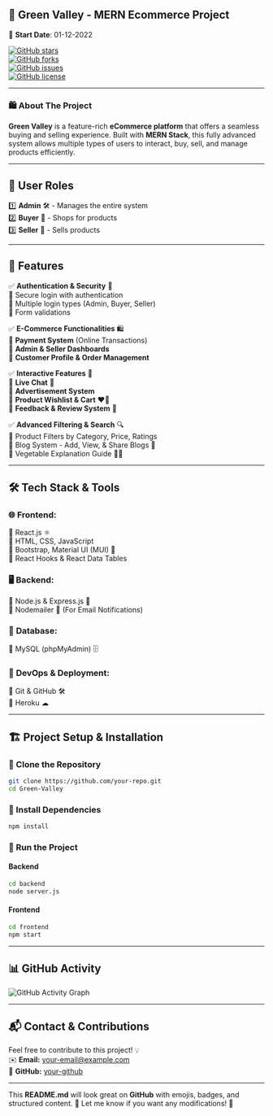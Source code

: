 ## 🌿 **Green Valley - MERN Ecommerce Project**  
📅 **Start Date**: 01-12-2022  

[![GitHub stars](https://img.shields.io/github/stars/your-repo.svg?style=flat&logo=github)](https://github.com/your-repo)  
[![GitHub forks](https://img.shields.io/github/forks/your-repo.svg?style=flat&logo=github)](https://github.com/your-repo)  
[![GitHub issues](https://img.shields.io/github/issues/your-repo.svg)](https://github.com/your-repo/issues)  
[![GitHub license](https://img.shields.io/github/license/your-repo)](https://github.com/your-repo)  

---

### 🛍 **About The Project**  
**Green Valley** is a feature-rich **eCommerce platform** that offers a seamless buying and selling experience. Built with **MERN Stack**, this fully advanced system allows multiple types of users to interact, buy, sell, and manage products efficiently.  

---

## 🔹 **User Roles**  
1️⃣ **Admin** 🛠️ - Manages the entire system  
2️⃣ **Buyer** 🛒 - Shops for products  
3️⃣ **Seller** 🏪 - Sells products  

---

## 🚀 **Features**  

✅ **Authentication & Security** 🔐  
🔹 Secure login with authentication  
🔹 Multiple login types (Admin, Buyer, Seller)  
🔹 Form validations  

✅ **E-Commerce Functionalities** 🛍  
🔹 **Payment System** (Online Transactions)  
🔹 **Admin & Seller Dashboards**  
🔹 **Customer Profile & Order Management**  

✅ **Interactive Features** 💬  
🔹 **Live Chat** 📢  
🔹 **Advertisement System**  
🔹 **Product Wishlist & Cart** ❤️🛒  
🔹 **Feedback & Review System** 🌟  

✅ **Advanced Filtering & Search** 🔍  
🔹 Product Filters by Category, Price, Ratings  
🔹 Blog System - Add, View, & Share Blogs 📝  
🔹 Vegetable Explanation Guide 🍅🥕  

---

## 🛠 **Tech Stack & Tools**  

### 🌐 **Frontend:**  
🔹 React.js ⚛️  
🔹 HTML, CSS, JavaScript  
🔹 Bootstrap, Material UI (MUI) 🎨  
🔹 React Hooks & React Data Tables  

### 🖥 **Backend:**  
🔹 Node.js & Express.js 🚀  
🔹 Nodemailer 📩 (For Email Notifications)  

### 💾 **Database:**  
🔹 MySQL (phpMyAdmin) 🗄️  

### 🔧 **DevOps & Deployment:**  
🔹 Git & GitHub 🛠  
🔹 Heroku ☁  

---

## 🏗 **Project Setup & Installation**  
### 🔹 Clone the Repository  
```sh
git clone https://github.com/your-repo.git
cd Green-Valley
```

### 🔹 Install Dependencies  
```sh
npm install
```

### 🔹 Run the Project  
#### **Backend**  
```sh
cd backend
node server.js
```
#### **Frontend**  
```sh
cd frontend
npm start
```

---

## 📊 **GitHub Activity**  
![GitHub Activity Graph](https://activity-graph.herokuapp.com/graph?username=your-username&theme=react-dark)  

---

## 📬 **Contact & Contributions**  
Feel free to contribute to this project! 💡  
✉️ **Email:** your-email@example.com  
🔗 **GitHub:** [your-github](https://github.com/your-username)  

---

This **README.md** will look great on **GitHub** with emojis, badges, and structured content. 🎉 Let me know if you want any modifications! 🚀
